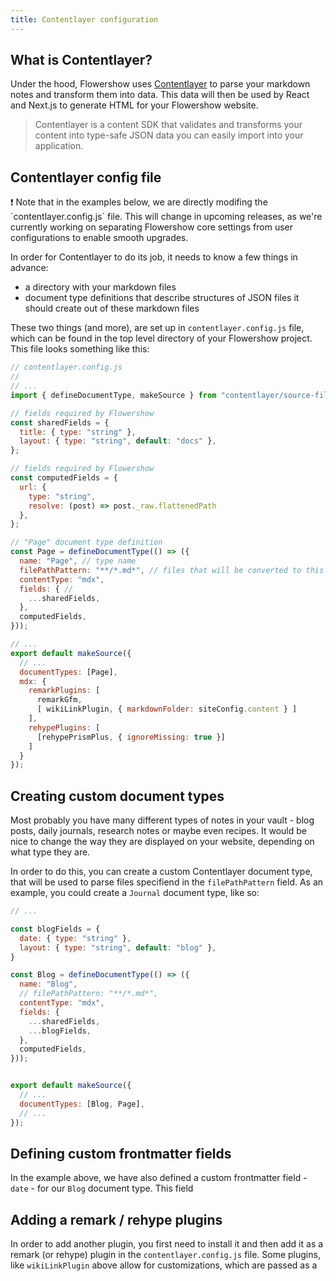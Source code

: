 ```yaml
---
title: Contentlayer configuration
---
```


## What is Contentlayer?

Under the hood, Flowershow uses [Contentlayer](https://www.contentlayer.dev/) to parse your markdown notes and transform them into data. This data will then be used by React and Next.js to generate HTML for your Flowershow website.

>Contentlayer is a content SDK that validates and transforms your content into type-safe JSON data you can easily import into your application.

## Contentlayer config file

<div className="border-2 border-slate-400 rounded-md px-4 mb-2">
❗ Note that in the examples below, we are directly modifing the `contentlayer.config.js` file. This will change in upcoming releases, as we're currently working on separating Flowershow core settings from user configurations to enable smooth upgrades.
</div>

In order for Contentlayer to do its job, it needs to know a few things in advance:
- a directory with your markdown files
- document type definitions that describe structures of JSON files it should create out of these markdown files

These two things (and more), are set up in `contentlayer.config.js` file, which can be found in the top level directory of your Flowershow project. This file looks something like this:

```js
// contentlayer.config.js
//
// ...
import { defineDocumentType, makeSource } from "contentlayer/source-files";

// fields required by Flowershow
const sharedFields = {
  title: { type: "string" },
  layout: { type: "string", default: "docs" },
};

// fields required by Flowershow
const computedFields = {
  url: {
    type: "string",
    resolve: (post) => post._raw.flattenedPath
  },
};

// "Page" document type definition
const Page = defineDocumentType(() => ({
  name: "Page", // type name
  filePathPattern: "**/*.md*", // files that will be converted to this type's shape
  contentType: "mdx",
  fields: { // 
    ...sharedFields,
  },
  computedFields,
}));

// ...
export default makeSource({
  // ...
  documentTypes: [Page],
  mdx: {
    remarkPlugins: [ 
      remarkGfm,
      [ wikiLinkPlugin, { markdownFolder: siteConfig.content } ]
    ],
    rehypePlugins: [
      [rehypePrismPlus, { ignoreMissing: true }]
    ]
  }
});

```

## Creating custom document types

Most probably you have many different types of notes in your vault - blog posts, daily journals, research notes or maybe even recipes. It would be nice to change the way they are displayed on your website, depending on what type they are.

In order to do this, you can create a custom Contentlayer document type, that will be used to parse files specifiend in the `filePathPattern` field. As an example, you could create a `Journal` document type, like so:

```js
// ...

const blogFields = {
  date: { type: "string" },
  layout: { type: "string", default: "blog" },
}

const Blog = defineDocumentType(() => ({
  name: "Blog",
  // filePathPattern: "**/*.md*",
  contentType: "mdx",
  fields: {
    ...sharedFields,
    ...blogFields,
  },
  computedFields,
}));


export default makeSource({
  // ...
  documentTypes: [Blog, Page],
  // ...
});

```

## Defining custom frontmatter fields

In the example above, we have also defined a custom frontmatter field - `date` - for our `Blog` document type. This field

## Adding a remark / rehype plugins

In order to add another plugin, you first need to install it and then add it as a remark (or rehype) plugin in the `contentlayer.config.js` file. Some plugins, like `wikiLinkPlugin` above allow for customizations, which are passed as a 